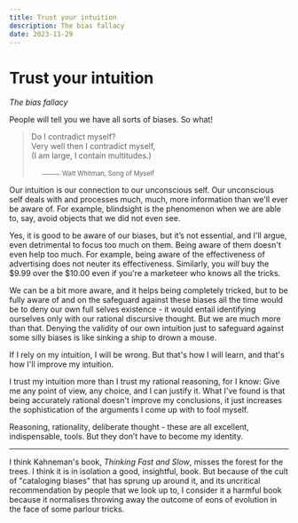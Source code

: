 ```yaml
---
title: Trust your intuition
description: The bias fallacy
date: 2023-11-29
---
```


# Trust your intuition

_The bias fallacy_

People will tell you we have all sorts of biases. So what!

> Do I contradict myself?<br> Very well then I contradict myself,<br> (I am
> large, I contain multitudes.)
>
> &nbsp;&nbsp;&nbsp;&nbsp;<small> ⸻ Walt Whitman, Song of Myself</small>

Our intuition is our connection to our unconscious self. Our unconscious self
deals with and processes much, much, more information than we'll ever be aware
of. For example, blindsight is the phenomenon when we are able to, say, avoid
objects that we did not even see.

Yes, it is good to be aware of our biases, but it’s not essential, and I'll
argue, even detrimental to focus too much on them. Being aware of them doesn't
even help too much. For example, being aware of the effectiveness of advertising
does not neuter its effectiveness. Similarly, you _will_ buy the $9.99 over the
$10.00 even if you're a marketeer who knows all the tricks.

We can be a bit more aware, and it helps being completely tricked, but to be
fully aware of and on the safeguard against these biases all the time would be
to deny our own full selves existence - it would entail identifying ourselves
only with our rational discursive thought. But we are much more than that.
Denying the validity of our own intuition just to safeguard against some silly
biases is like sinking a ship to drown a mouse.

If I rely on my intuition, I will be wrong. But that's how I will learn, and
that's how I'll improve my intuition.

I trust my intuition more than I trust my rational reasoning, for I know: Give
me any point of view, any choice, and I can justify it. What I've found is that
being accurately rational doesn't improve my conclusions, it just increases the
sophistication of the arguments I come up with to fool myself.

Reasoning, rationality, deliberate thought - these are all excellent,
indispensable, tools. But they don’t have to become my identity.

---

I think Kahneman's book, _Thinking Fast and Slow_, misses the forest for the
trees. I think it is in isolation a good, insightful, book. But because of the
cult of "cataloging biases" that has sprung up around it, and its uncritical
recommendation by people that we look up to, I consider it a harmful book
because it normalises throwing away the outcome of eons of evolution in the face
of some parlour tricks.
